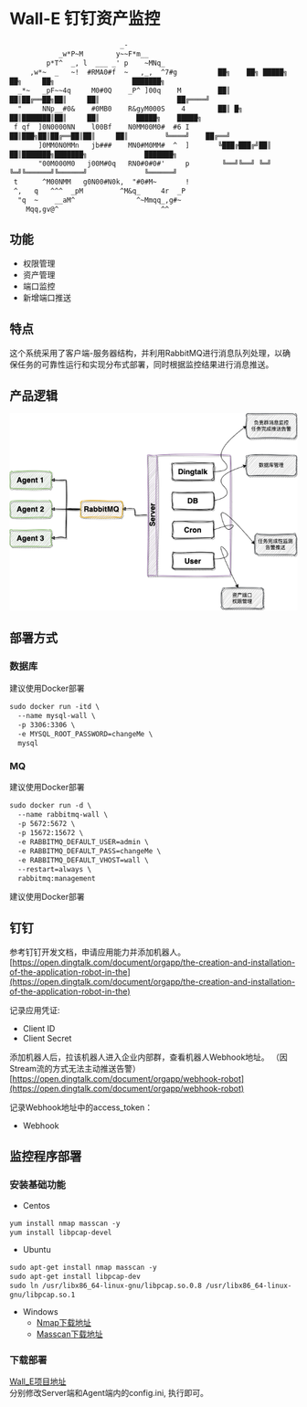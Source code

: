# Wall-E 钉钉资产监控


                               _-
                _w*P~M        y~~F*m__
             p*T^  _, l  ___ _' p    ~MNq_
         ,w*~  _   ~!  #RMA0#f  ~   ,_,  ^7#g          ██╗    ██╗ █████╗ ██╗     ██╗                   ███████╗
      _*~   _pF~~4q     M0#0Q    _P^ ]00q    M         ██║    ██║██╔══██╗██║     ██║                   ██╔════╝
      "     NNp__#0&    #0MB0    R&gyM000S    4        ██║ █╗ ██║███████║██║     ██║         █████╗    █████╗
     f qf  ]0N0000NN    l00Bf    N0MM00M0#  #6 I       ██║███╗██║██╔══██║██║     ██║         ╚════╝    ██╔══╝
           ]0MM0N0MMn   jb###    MN0#M0MM#  ^  ]       ╚███╔███╔╝██║  ██║███████╗███████╗              ███████╗
           "00M000M0   j00M#0q   RN0#0#0#'     p        ╚══╝╚══╝ ╚═╝  ╚═╝╚══════╝╚══════╝              ╚══════╝
     t      ^M00NMM   g0N00#N0k,  "#0#M~       !
     ^,   q   ^^^  _pM         ^M&q_     4r  _P                                             
      "q  ~    __aM^               ^~Mmqq_,g#~                                              
        Mqq,gv@^                         ^^


## 功能
- 权限管理
- 资产管理
- 端口监控
- 新增端口推送

## 特点
这个系统采用了客户端-服务器结构，并利用RabbitMQ进行消息队列处理，以确保任务的可靠性运行和实现分布式部署，同时根据监控结果进行消息推送。

## 产品逻辑
![Wall.png](Image%2FArchitecture.png)

## 部署方式
### 数据库  
建议使用Docker部署
```
sudo docker run -itd \
  --name mysql-wall \
  -p 3306:3306 \
  -e MYSQL_ROOT_PASSWORD=changeMe \
  mysql
```
### MQ
建议使用Docker部署
```
sudo docker run -d \
  --name rabbitmq-wall \
  -p 5672:5672 \
  -p 15672:15672 \
  -e RABBITMQ_DEFAULT_USER=admin \
  -e RABBITMQ_DEFAULT_PASS=changeMe \
  -e RABBITMQ_DEFAULT_VHOST=wall \
  --restart=always \
  rabbitmq:management
```
建议使用Docker部署
## 钉钉
参考钉钉开发文档，申请应用能力并添加机器人。  
[https://open.dingtalk.com/document/orgapp/the-creation-and-installation-of-the-application-robot-in-the](https://open.dingtalk.com/document/orgapp/the-creation-and-installation-of-the-application-robot-in-the)

记录应用凭证:
- Client ID
- Client Secret

添加机器人后，拉该机器人进入企业内部群，查看机器人Webhook地址。 （因Stream流的方式无法主动推送告警）
[https://open.dingtalk.com/document/orgapp/webhook-robot](https://open.dingtalk.com/document/orgapp/webhook-robot)

记录Webhook地址中的access_token：
- Webhook

## 监控程序部署

### 安装基础功能

- Centos
```
yum install nmap masscan -y
yum install libpcap-devel
```
- Ubuntu
```
sudo apt-get install nmap masscan -y
sudo apt-get install libpcap-dev
sudo ln /usr/libx86_64-linux-gnu/libpcap.so.0.8 /usr/libx86_64-linux-gnu/libpcap.so.1
```
- Windows
    - [Nmap下载地址](https://nmap.org/download.html#windows)
    - [Masscan下载地址](https://github.com/zan8in/masscan/blob/main/bin/masscan-win/masscan.exe)

### 下载部署
[Wall_E项目地址](https://github.com/Mustard404/Wall_E/releases)     
分别修改Server端和Agent端内的config.ini, 执行即可。


